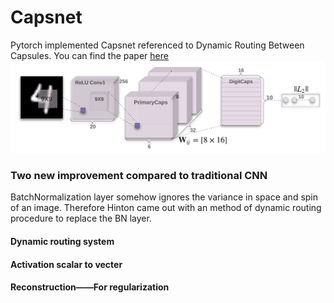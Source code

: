 # Capsnet
Pytorch implemented Capsnet referenced to Dynamic Routing Between Capsules. You can find the paper [here](https://arxiv.org/pdf/1710.09829.pdf)
![alt text](png/model.png)
### Two new improvement compared to traditional CNN
BatchNormalization layer somehow ignores the variance in space and spin of an image. Therefore Hinton came out with an method of dynamic routing procedure to replace the BN layer. 
#### Dynamic routing system
#### Activation scalar to vecter
#### Reconstruction——For regularization
